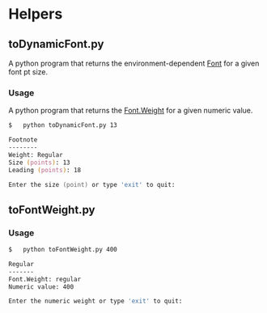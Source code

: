 # Helpers

## toDynamicFont.py

A python program that returns the environment-dependent [Font](https://developer.apple.com/documentation/swiftui/font) for a given font pt size.

### Usage

A python program that returns the [Font.Weight](https://developer.apple.com/documentation/swiftui/font/weight) for a given numeric value.

```zsh
$   python toDynamicFont.py 13

Footnote
--------
Weight: Regular
Size (points): 13
Leading (points): 18

Enter the size (point) or type 'exit' to quit:
```

## toFontWeight.py

### Usage

```zsh
$   python toFontWeight.py 400

Regular
-------
Font.Weight: regular
Numeric value: 400

Enter the numeric weight or type 'exit' to quit:
```
